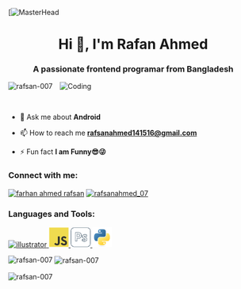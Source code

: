 [![MasterHead](https://contentstatic.techgig.com/photo/87579848.cms)
<h1 align="center">Hi 👋, I'm Rafan Ahmed</h1>
<h3 align="center">A passionate frontend programar from Bangladesh</h3>

<img align="right" alt="Coding" width="400" src="https://media.tenor.com/rePDfDWO3XoAAAAd/hacking.gif">


<p align="left"> <img src="https://komarev.com/ghpvc/?username=rafsan-007&label=Profile%20views&color=0e75b6&style=flat" alt="rafsan-007" /> </p>

<p align="left"> <a href="https://twitter.com/" target="blank"><img src="https://img.shields.io/twitter/follow/?logo=twitter&style=for-the-badge" alt="" /></a> </p>

- 💬 Ask me about **Android**

- 📫 How to reach me **rafsanahmed141516@gmail.com**

- ⚡ Fun fact **I am Funny😎😜**

<h3 align="left">Connect with me:</h3>
<p align="left">
<a href="https://fb.com/farhan ahmed rafsan" target="blank"><img align="center" src="https://raw.githubusercontent.com/rahuldkjain/github-profile-readme-generator/master/src/images/icons/Social/facebook.svg" alt="farhan ahmed rafsan" height="30" width="40" /></a>
<a href="https://instagram.com/rafsanahmed_07" target="blank"><img align="center" src="https://raw.githubusercontent.com/rahuldkjain/github-profile-readme-generator/master/src/images/icons/Social/instagram.svg" alt="rafsanahmed_07" height="30" width="40" /></a>
</p>

<h3 align="left">Languages and Tools:</h3>
<p align="left"> <a href="https://www.adobe.com/in/products/illustrator.html" target="_blank" rel="noreferrer"> <img src="https://www.vectorlogo.zone/logos/adobe_illustrator/adobe_illustrator-icon.svg" alt="illustrator" width="40" height="40"/> </a> <a href="https://developer.mozilla.org/en-US/docs/Web/JavaScript" target="_blank" rel="noreferrer"> <img src="https://raw.githubusercontent.com/devicons/devicon/master/icons/javascript/javascript-original.svg" alt="javascript" width="40" height="40"/> </a> <a href="https://www.photoshop.com/en" target="_blank" rel="noreferrer"> <img src="https://raw.githubusercontent.com/devicons/devicon/master/icons/photoshop/photoshop-line.svg" alt="photoshop" width="40" height="40"/> </a> <a href="https://www.python.org" target="_blank" rel="noreferrer"> <img src="https://raw.githubusercontent.com/devicons/devicon/master/icons/python/python-original.svg" alt="python" width="40" height="40"/> </a> </p>

<p><img align="left" src="https://github-readme-stats.vercel.app/api/top-langs?username=rafsan-007&show_icons=true&locale=en&layout=compact" alt="rafsan-007" /></p>

<p>&nbsp;<img align="center" src="https://github-readme-stats.vercel.app/api?username=rafsan-007&show_icons=true&locale=en" alt="rafsan-007" /></p>

<p><img align="center" src="https://github-readme-streak-stats.herokuapp.com/?user=rafsan-007&" alt="rafsan-007" /></p>
